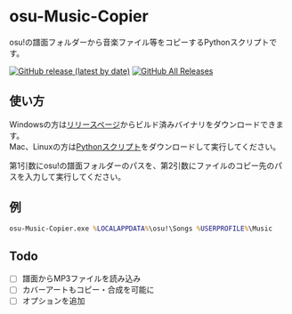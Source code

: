 # osu-Music-Copier
osu!の譜面フォルダーから音楽ファイル等をコピーするPythonスクリプトです。

[![GitHub release (latest by date)](https://img.shields.io/github/v/release/ReNeeter/osu-Music-Copier)](https://github.com/ReNeeter/osu-Music-Copier/releases/latest)
[![GitHub All Releases](https://img.shields.io/github/downloads/ReNeeter/osu-Music-Copier/total)](https://github.com/ReNeeter/osu-Music-Copier/releases)

## 使い方
Windowsの方は[リリースページ](https://github.com/ReNeeter/osu-Music-Copier/releases/latest)からビルド済みバイナリをダウンロードできます。  
Mac、Linuxの方は[Pythonスクリプト](osu-Music-Copier.py)をダウンロードして実行してください。

第1引数にosu!の譜面フォルダーのパスを、第2引数にファイルのコピー先のパスを入力して実行してください。

## 例
```bat
osu-Music-Copier.exe %LOCALAPPDATA%\osu!\Songs %USERPROFILE%\Music
```

## Todo
- [ ] 譜面からMP3ファイルを読み込み
- [ ] カバーアートもコピー・合成を可能に
- [ ] オプションを追加